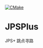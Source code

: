 [![CMake](https://github.com/vbirds/JPSPlus/actions/workflows/build.yml/badge.svg)](https://github.com/vbirds/JPSPlus/actions/workflows/build.yml)

# JPSPlus
JPS+ 跳点寻路
